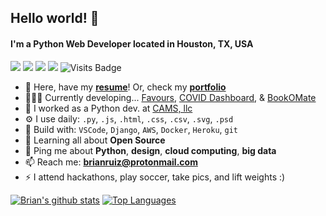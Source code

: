 ## **Hello world!** 👋
#### I'm a Python Web Developer located in Houston, TX, USA

[<img src="https://img.shields.io/badge/github-%2312100E.svg?&style=for-the-badge&logo=github&logoColor=white" />](https://github.com/BrianRuizy) [<img src="https://img.shields.io/badge/linkedin-%230077B5.svg?&style=for-the-badge&logo=linkedin&logoColor=white" />](https://www.linkedin.com/in/brianruizy/) [<img src = "https://img.shields.io/badge/instagram-%23E4405F.svg?&style=for-the-badge&logo=instagram&logoColor=white">](https://www.instagram.com/brianruizy/) [<img src ="https://img.shields.io/badge/Portfolio-up-%23.svg?&style=for-the-badge&logo=&logoColor=white%22">](https://brianruizy.com/) ![Visits Badge](https://badges.pufler.dev/visits/brianruizy/brianruizy?style=for-the-badge ) 

- 💼 Here, have my [**resume**](https://brianruizy.com/assets/BrianRuiz-Resume.pdf)! Or, check my [**portfolio**](https://brianruizy.com/)
- 👨🏽‍💻 Currently developing... [Favours](https://github.com/favours-io/favours), [COVID Dashboard](https://github.com/BrianRuizy/covid19-dashboard), & [BookOMate](https://github.com/Bookomate/bookomate)
- 🏢 I worked as a Python dev. at [CAMS, llc](https://www.linkedin.com/company/camstex/)
- ⚙️ I use daily: `.py`, `.js`, `.html`, `.css`, `.csv`, `.svg`, `.psd`
- 🧰 Build with: `VSCode`, `Django`, `AWS`, `Docker`, `Heroku`, `git`
- 🌱 Learning all about **Open Source**
- 💬 Ping me about **Python**, **design**, **cloud computing**, **big data**
- 📫 Reach me: **brianruiz@protonmail.com**
- ⚡ I attend hackathons, play soccer, take pics, and lift weights :)


[![Brian's github stats](https://github-readme-stats.vercel.app/api?username=brianruizy&theme=light&show_icons=true&line_height=27)](https://github.com/anuraghazra/github-readme-stats)
[![Top Languages](https://github-readme-stats.vercel.app/api/top-langs/?username=brianruizy&theme=light&hide=java,css)](https://github.com/anuraghazra/github-readme-stats)

<!--
**BrianRuizy/brianruizy** is a ✨ _special_ ✨ repository because its `README.md` (this file) appears on your GitHub profile.
-->
